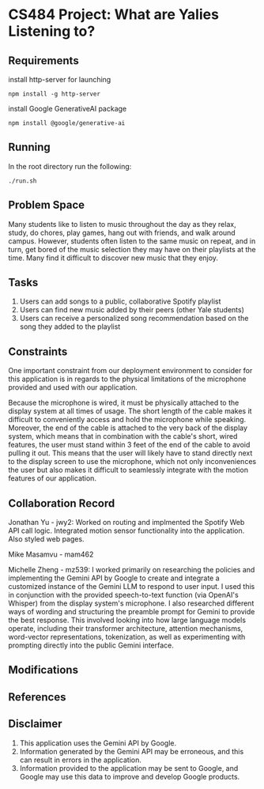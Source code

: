# CS484 Project: What are Yalies Listening to?

## Requirements

install http-server for launching
```
npm install -g http-server
```

install Google GenerativeAI package
```
npm install @google/generative-ai
```

## Running
In the root directory run the following:

```
./run.sh
```


## Problem Space
Many students like to listen to music throughout the day as they relax, study, do chores, play games, hang out with friends, and walk around campus. However, students often listen to the same music on repeat, and in turn, get bored of the music selection they may have on their playlists at the time. Many find it difficult to discover new music that they enjoy.

## Tasks
1. Users can add songs to a public, collaborative Spotify playlist
2. Users can find new music added by their peers (other Yale students)
3. Users can receive a personalized song recommendation based on the song they added to the playlist

## Constraints
One important constraint from our deployment environment to consider for this application is in regards to the physical limitations of the microphone provided and used with our application. 

Because the microphone is wired, it must be physically attached to the display system at all times of usage. The short length of the cable makes it difficult to conveniently access and hold the microphone while speaking. Moreover, the end of the cable is attached to the very back of the display system, which means that in combination with the cable's short, wired features, the user must stand within 3 feet of the end of the cable to avoid pulling it out. This means that the user will likely have to stand directly next to the display screen to use the microphone, which not only inconveniences the user but also makes it difficult to seamlessly integrate with the motion features of our application. 


## Collaboration Record
Jonathan Yu - jwy2: Worked on routing and implmented the Spotify Web API call logic. Integrated motion sensor functionality into the application. Also styled web pages.

Mike Masamvu - mam462

Michelle Zheng - mz539: I worked primarily on researching the policies and implementing the Gemini API by Google to create and integrate a customized instance of the Gemini LLM to respond to user input. I used this in conjunction with the provided speech-to-text function (via OpenAI's Whisper) from the display system's microphone. I also researched different ways of wording and structuring the preamble prompt for Gemini to provide the best response. This involved looking into how large language models operate, including their transformer architecture, attention mechanisms, word-vector representations, tokenization, as well as experimenting with prompting directly into the public Gemini interface.  

## Modifications

## References

## Disclaimer
1. This application uses the Gemini API by Google.
2. Information generated by the Gemini API may be erroneous, and this can result in errors in the application.
3. Information provided to the application may be sent to Google, and Google may use this data to improve and develop Google products.
